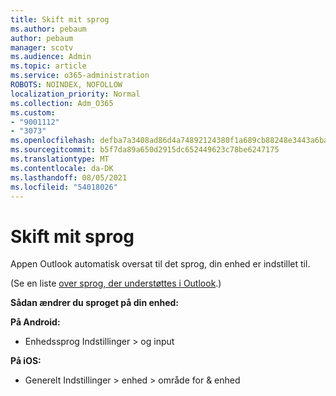 ```yaml
---
title: Skift mit sprog
ms.author: pebaum
author: pebaum
manager: scotv
ms.audience: Admin
ms.topic: article
ms.service: o365-administration
ROBOTS: NOINDEX, NOFOLLOW
localization_priority: Normal
ms.collection: Adm_O365
ms.custom:
- "9001112"
- "3073"
ms.openlocfilehash: defba7a3408ad86d4a74892124380f1a689cb88248e3443a6ba45e040bbe11a8
ms.sourcegitcommit: b5f7da89a650d2915dc652449623c78be6247175
ms.translationtype: MT
ms.contentlocale: da-DK
ms.lasthandoff: 08/05/2021
ms.locfileid: "54018026"
---
```

# <a name="change-my-language"></a>Skift mit sprog

Appen Outlook automatisk oversat til det sprog, din enhed er indstillet til. 

(Se en liste [over sprog, der understøttes i Outlook](https://acompli.helpshift.com/a/outlook/?s=general-questions&f=in-which-languages-is-your-app-translated).) 

**Sådan ændrer du sproget på din enhed:** 

**På Android:** 

- Enhedssprog Indstillinger > og input 

**På iOS:** 

- Generelt Indstillinger > enhed > område for & enhed 
